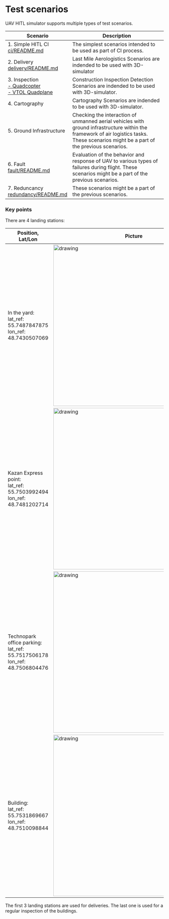 # Test scenarios

UAV HITL simulator supports multiple types of test scenarios.

| Scenario | Description |
| -------- | ----------- |
| 1. Simple HITL CI </br> [ci/README.md](ci/README.md) | The simplest scenarios intended to be used as part of CI process. |
| 2. Delivery </br> [delivery/README.md](delivery/README.md) | Last Mile Aerologistics Scenarios are indended to be used with 3D-simulator |
| 3. Inspection </br> [- Quadcopter](inspection/README.md) </br> [- VTOL Quadplane](inspection/README.md) | Construction Inspection Detection Scenarios are indended to be used with 3D-simulator. |
| 4. Cartography | Cartography Scenarios are indended to be used with 3D-simulator. |
| 5. Ground Infrastructure | Checking the interaction of unmanned aerial vehicles with ground infrastructure within the framework of air logistics tasks. These scenarios might be a part of the previous scenarios. |
| 6. Fault </br> [fault/README.md](fault/README.md) | Evaluation of the behavior and response of UAV to various types of failures during flight. These scenarios might be a part of the previous scenarios. |
| 7. Reduncancy </br> [redundancy/README.md](redundancy/README.md) | These scenarios might be a part of the previous scenarios. |

### Key points

There are 4 landing stations:

| Position, Lat/Lon               | Picture |
| ------------------------- | ------- |
| In the yard: </br> lat_ref: 55.7487847875 </br> lon_ref: 48.7430507069 | <img src="https://raw.githubusercontent.com/RaccoonlabDev/innopolis_vtol_dynamics/docs/assets/landing_station_yard.png" width="512" alt="drawing"/> |  |
| Kazan Express point: </br> lat_ref: 55.7503992494 </br> lon_ref: 48.7481202714 | <img src="https://raw.githubusercontent.com/RaccoonlabDev/innopolis_vtol_dynamics/docs/assets/landing_station_kazanexpress.png" width="512" alt="drawing"/> |
| Technopark office parking: </br> lat_ref: 55.7517506178 </br> lon_ref: 48.7506804476 | <img src="https://raw.githubusercontent.com/RaccoonlabDev/innopolis_vtol_dynamics/docs/assets/landing_station_technopark.png" width="512" alt="drawing"/> |
| Building: </br> lat_ref: 55.7531869667 </br> lon_ref: 48.7510098844 | <img src="https://raw.githubusercontent.com/RaccoonlabDev/innopolis_vtol_dynamics/docs/assets/landing_station_building.png" width="512" alt="drawing"/> |

The first 3 landing stations are used for deliveries. The last one is used for a regular inspection of the buildings.
